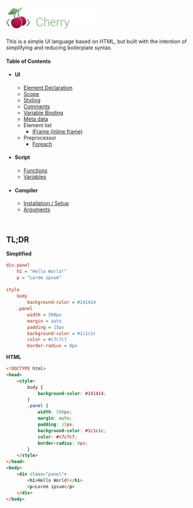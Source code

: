 <h1><img src="resources/special/cherry_title.svg" height=64 alt="Cherry"></img></h1>
This is a simple UI language based on HTML, but built with the intention of simplifying and reducing boilerplate syntax.

#### Table of Contents
* #### UI
  * [Element Declaration](docs/syntax/Elements.md)
  * [Scope](docs/syntax/Scope.md)
  * [Styling](docs/syntax/Styles.md)
  * [Comments](docs/syntax/Comments.md)
  * [Variable Binding](docs/syntax/VariableBinding.md)
  * [Meta data](docs/syntax/Meta.md)
  * Element list
    * [IFrame (inline frame)](docs/syntax/elements/IFrame.md)
  * Preprocessor
    * [Foreach](docs/syntax/preprocessor/Foreach.md)
* #### Script
  * [Functions](docs/script/Functions.md)
  * [Variables](docs/script/Variables.md)
* #### Compiler
  * [Installation / Setup](docs/compiler/CompilerSetup.md)
  * [Arguments](docs/compiler/CompilerArguments.md)

<br>

## TL;DR
**Simplified**
```ini
div.panel
	h1 = "Hello World!"
	p = "Lorem ipsum"
  
style
	body
		background-color = #141414
	.panel
		width = 500px
		margin = auto
		padding = 15px
		background-color = #1c1c1c
		color = #c7c7c7
		border-radius = 8px
```
**HTML**
```HTML
<!DOCTYPE html>
<head>
	<style>
		body {
			background-color: #141414;
		}
		.panel {
			width: 500px;
			margin: auto;
			padding: 15px;
			background-color: #1c1c1c;
			color: #c7c7c7;
			border-radius: 8px;
		}
	</style>
</head>
<body>
	<div class="panel">
		<h1>Hello World!</h1>
		<p>Lorem ipsum</p>
	</div>
</body>
```
